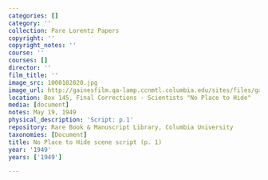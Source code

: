 ```yaml
---
categories: []
category: ''
collection: Pare Lorentz Papers
copyright: ''
copyright_notes: ''
course: ''
courses: []
director: ''
film_title: ''
image_src: 1000102020.jpg
image_url: http://gainesfilm.qa-lamp.ccnmtl.columbia.edu/sites/files/gainesfilm/images/1000102020.jpg
location: Box 145, Final Corrections - Scientists "No Place to Hide"
media: [document]
notes: May 19, 1949
physical_description: 'Script: p.1'
repository: Rare Book & Manuscript Library, Columbia University
taxonomies: [Document]
title: No Place to Hide scene script (p. 1)
year: '1949'
years: ['1949']

---
```

